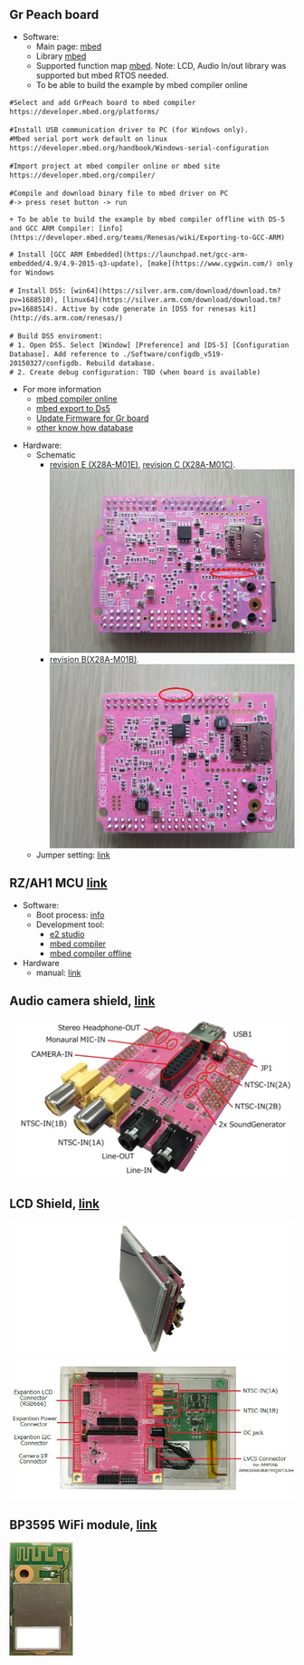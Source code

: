 ## Gr Peach board
- Software:
    + Main page: [mbed](https://developer.mbed.org/platforms/Renesas-GR-PEACH/)
    + Library [mbed](https://developer.mbed.org/handbook/Homepage#using-mbed-libraries)
    + Supported function map [mbed](https://developer.mbed.org/teams/Renesas/wiki/GR-PEACH_supported_function_map). Note: LCD, Audio In/out library was supported but mbed RTOS needed.
    + To be able to build the example by mbed compiler online
```
#Select and add GrPeach board to mbed compiler 
https://developer.mbed.org/platforms/

#Install USB communication driver to PC (for Windows only). 
#Mbed serial port work default on linux
https://developer.mbed.org/handbook/Windows-serial-configuration

#Import project at mbed compiler online or mbed site
https://developer.mbed.org/compiler/

#Compile and download binary file to mbed driver on PC
#-> press reset button -> run
```

    + To be able to build the example by mbed compiler offline with DS-5 and GCC ARM Compiler: [info](https://developer.mbed.org/teams/Renesas/wiki/Exporting-to-GCC-ARM)
```
# Install [GCC ARM Embedded](https://launchpad.net/gcc-arm-embedded/4.9/4.9-2015-q3-update), [make](https://www.cygwin.com/) only for Windows

# Install DS5: [win64](https://silver.arm.com/download/download.tm?pv=1688510), [linux64](https://silver.arm.com/download/download.tm?pv=1688514). Active by code generate in [DS5 for renesas kit](http://ds.arm.com/renesas/)

# Build DS5 enviroment:
# 1. Open DS5. Select [Window] [Preference] and [DS-5] [Configuration Database]. Add reference to ./Software/configdb_v519-20150327/configdb. Rebuild database.
# 2. Create debug configuration: TBD (when board is available)
```

+ For more information
    * [mbed compiler online](https://developer.mbed.org/teams/Renesas/wiki/GR-PEACH-Getting-Started)
    * [mbed export to Ds5](https://developer.mbed.org/teams/Renesas/wiki/Exporting-to-GCC-ARM)
    * [Update Firmware for Gr board](https://developer.mbed.org/teams/Renesas/wiki/How-to-update-firmware-for-GR-PEACH)
    * [other know how database](https://developer.mbed.org/teams/Renesas/wiki/GR-PEACH-knowhow-database)

- Hardware:
    + Schematic
        * [revision E (X28A-M01E)](https://developer.mbed.org/media/uploads/1050186/x28a-m01-ef.pdf), [revision C (X28A-M01C)](https://developer.mbed.org/media/uploads/1050186/x28a-m01-cd.pdf). ![ver C](./Hardware/rev_c.jpg)
        * [revision B(X28A-M01B)](http://www.core.co.jp/product/m2m/gr-peach/pdf/history/gr-peach_circuit_b.pdf). ![ver B](./Hardware/rev_b.jpg)
    + Jumper setting: [link](https://developer.mbed.org/teams/Renesas/wiki/Jumper-settings-of-GR-PEACH)

## RZ/AH1 MCU [link](https://www.renesas.com/en-sg/products/microcontrollers-microprocessors/rz/rza/rza1h.html)
- Software:
    + Boot process: [info](./Software/Boot_RZA1H.md)
    + Development tool:
        * [e2 studio](https://www.renesas.com/en-us/products/software-tools/tools/ide/e2studio.html)
        * [mbed compiler](https://developer.mbed.org/handbook/mbed-Tools)
        * [mbed compiler offline](http://hamblen.ece.gatech.edu/2036/Using%20the%20offline%20compiler%20with%20mbed%20at%20Georgia%20Tech.htm)       
- Hardware
    + manual: [link](https://www.renesas.com/en-sg/doc/products/mpumcu/doc/rz/r01uh0403ej0300_rz_a1h.pdf?key=c9238be3bc64539027cf8b0d5eb5b0d8)

## Audio camera shield, [link](https://developer.mbed.org/teams/Renesas/wiki/Audio_Camera-shield)

![Audio shield](./Hardware/ac_shield_web.jpg)

## LCD Shield, [link](https://developer.mbed.org/teams/Renesas/wiki/LCD-shield)
![LCD](./Hardware/full_lcd_ac2_4.jpg)
![LCD2](./Hardware/lcd7_shield_web_3.jpg)

## BP3595 WiFi module, [link](https://developer.mbed.org/components/BP3595-for-GR-PEACH/)
![Wifi](./Hardware/BP3595.jpg.200x200_q85.jpg
)